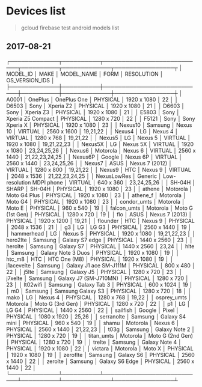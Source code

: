 # Devices list

> gcloud firebase test android models list

## 2017-08-21
┌─────────────┬──────────┬───────────────────────────┬──────────┬─────────────┬────────────────┬
│   MODEL_ID  │   MAKE   │         MODEL_NAME        │   FORM   │  RESOLUTION │ OS_VERSION_IDS │
├─────────────┼──────────┼───────────────────────────┼──────────┼─────────────┼────────────────┼
│ A0001       │ OnePlus  │ OnePlus One               │ PHYSICAL │ 1920 x 1080 │ 22             │
│ D6503       │ Sony     │ Xperia Z2                 │ PHYSICAL │ 1920 x 1080 │ 21             │
│ D6603       │ Sony     │ Xperia Z3                 │ PHYSICAL │ 1920 x 1080 │ 21             │
│ E5803       │ Sony     │ Xperia Z5 Compact         │ PHYSICAL │ 1280 x 720  │ 22             │
│ F5121       │ Sony     │ Sony Xperia X             │ PHYSICAL │ 1920 x 1080 │ 23             │
│ Nexus10     │ Samsung  │ Nexus 10                  │ VIRTUAL  │ 2560 x 1600 │ 19,21,22       │
│ Nexus4      │ LG       │ Nexus 4                   │ VIRTUAL  │ 1280 x 768  │ 19,21,22       │
│ Nexus5      │ LG       │ Nexus 5                   │ VIRTUAL  │ 1920 x 1080 │ 19,21,22,23    │
│ Nexus5X     │ LG       │ Nexus 5X                  │ VIRTUAL  │ 1920 x 1080 │ 23,24,25,26    │
│ Nexus6      │ Motorola │ Nexus 6                   │ VIRTUAL  │ 2560 x 1440 │ 21,22,23,24,25 │
│ Nexus6P     │ Google   │ Nexus 6P                  │ VIRTUAL  │ 2560 x 1440 │ 23,24,25,26    │
│ Nexus7      │ ASUS     │ Nexus 7 (2012)            │ VIRTUAL  │ 1280 x 800  │ 19,21,22       │
│ Nexus9      │ HTC      │ Nexus 9                   │ VIRTUAL  │ 2048 x 1536 │ 21,22,23,24,25 │
│ NexusLowRes │ Generic  │ Low-resolution MDPI phone │ VIRTUAL  │  640 x 360  │ 23,24,25,26    │
│ SH-04H      │ SHARP    │ SH-04H                    │ PHYSICAL │ 1920 x 1080 │ 23             │
│ athene      │ Motorola │ Moto G4 Plus              │ PHYSICAL │ 1920 x 1080 │ 23             │
│ athene_f    │ Motorola │ Moto G4                   │ PHYSICAL │ 1920 x 1080 │ 23             │
│ condor_umts │ Motorola │ Moto E                    │ PHYSICAL │  960 x 540  │ 19             │
│ falcon_umts │ Motorola │ Moto G (1st Gen)          │ PHYSICAL │ 1280 x 720  │ 19             │
│ flo         │ ASUS     │ Nexus 7 (2013)            │ PHYSICAL │ 1920 x 1200 │ 19,21          │
│ flounder    │ HTC      │ Nexus 9                   │ PHYSICAL │ 2048 x 1536 │ 21             │
│ g3          │ LG       │ LG G3                     │ PHYSICAL │ 2560 x 1440 │ 19             │
│ hammerhead  │ LG       │ Nexus 5                   │ PHYSICAL │ 1920 x 1080 │ 19,21,22,23    │
│ hero2lte    │ Samsung  │ Galaxy S7 edge            │ PHYSICAL │ 1440 x 2560 │ 23             │
│ herolte     │ Samsung  │ Galaxy S7                 │ PHYSICAL │ 1440 x 2560 │ 23,24          │
│ hlte        │ Samsung  │ Galaxy Note 3 Duos        │ PHYSICAL │ 1920 x 1080 │ 19             │
│ htc_m8      │ HTC      │ HTC One (M8)              │ PHYSICAL │ 1920 x 1080 │ 19             │
│ j1acevelte  │ Samsung  │ Galaxy J1 ace SM-J111M    │ PHYSICAL │  800 x 480  │ 22             │
│ j5lte       │ Samsung  │ Galaxy J5                 │ PHYSICAL │ 1280 x 720  │ 23             │
│ j7xelte     │ Samsung  │ Galaxy J7 (SM-J710MN)     │ PHYSICAL │ 1280 x 720  │ 23             │
│ lt02wifi    │ Samsung  │ Galaxy Tab 3              │ PHYSICAL │  600 x 1024 │ 19             │
│ m0          │ Samsung  │ Samsung Galaxy S3         │ PHYSICAL │ 1280 x 720  │ 18             │
│ mako        │ LG       │ Nexus 4                   │ PHYSICAL │ 1280 x 768  │ 19,22          │
│ osprey_umts │ Motorola │ Moto G (3rd Gen)          │ PHYSICAL │ 1280 x 720  │ 22             │
│ p1          │ LG       │ LG G4                     │ PHYSICAL │ 1440 x 2560 │ 22             │
│ sailfish    │ Google   │ Pixel                     │ PHYSICAL │ 1080 x 1920 │ 25,26          │
│ serranolte  │ Samsung  │ Galaxy S4 mini            │ PHYSICAL │  960 x 540  │ 19             │
│ shamu       │ Motorola │ Nexus 6                   │ PHYSICAL │ 2560 x 1440 │ 21,22,23       │
│ t03g        │ Samsung  │ Galaxy Note 2             │ PHYSICAL │ 1280 x 720  │ 19             │
│ titan_umts  │ Motorola │ Moto G (2nd Gen)          │ PHYSICAL │ 1280 x 720  │ 19             │
│ trelte      │ Samsung  │ Galaxy Note 4             │ PHYSICAL │ 1920 x 1080 │ 22             │
│ victara     │ Motorola │ Moto X                    │ PHYSICAL │ 1920 x 1080 │ 19             │
│ zeroflte    │ Samsung  │ Galaxy S6                 │ PHYSICAL │ 2560 x 1440 │ 22             │
│ zerolte     │ Samsung  │ Galaxy S6 Edge            │ PHYSICAL │ 2560 x 1440 │ 22             │
└─────────────┴──────────┴───────────────────────────┴──────────┴─────────────┴────────────────┴